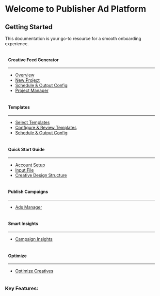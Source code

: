 # Welcome to Publisher Ad Platform


## Getting Started

This documentation is your go-to resource for a smooth onboarding experience.

<div class="main-container">
    <!-- First row with 3 cards -->
    <div class="card-row">
        <div class="card">
            <div class="container" style="padding: 2px 10px;">
                <h4><b>Creative Feed Generator</b></h4>
                <p></p>
                <hr>
                <ul>
                    <li><a href=/CFG/creative_feed_generator>Overview</a></li>
                    <li><a href=/CFG/create_new_project>New Project</a></li>
                    <li><a href="/CFG/output_file_config">Schedule & Output Config</a></li>
                    <li><a href=/CFG/project_manager>Project Manager</a></li>
                </ul>
            </div>
        </div>
            <div class="card">
            <div class="container" style="padding: 2px 10px;">
                <h4><b>Templates</b></h4>
                <p></p>
                <hr>
                <ul>
                    <li><a href=../CFG/create_new_project.md>Select Templates</a></li>
                    <li><a href=../CFG/templates.md>Configure & Review Templates</a></li>
                    <li><a href="../CFG/output_file_config.md">Schedule & Output Config</a></li>
                </ul>
            </div>
        </div>
        <div class="card">
            <div class="container" style="padding: 2px 10px;">
                <h4><b>Quick Start Guide</b></h4>
                <p></p>
                <hr>
                <ul>
                    <li><a href="/quick_start/onboarding">Account Setup</a></li>
                    <li><a href="/quick_guide/guide">Input File</a></li>
                    <li><a href="/quick_guide/creative_design">Creative Design Structure</a></li>
                </ul>
            </div>
        </div>
    </div>
    <!-- Second row with 2 cards -->
    <div class="card-row">
        <div class="card">
            <div class="container" style="padding: 2px 10px;">
                <h4><b>Publish Campaigns</b></h4>
                <p></p>
                <hr>
                <ul>
                    <li><a href="../docs/publish_ads/publish.md">Ads Manager</a></li>
                </ul>
            </div>
        </div>
        <div class="card">
            <div class="container" style="padding: 2px 10px;">
                <h4><b>Smart Insights</b></h4>
                <p></p>
                <hr>
                <ul>
                    <li><a href="../docs/smart_insights.md">Campaign Insights</a></li>
                </ul>
            </div>
        </div>
        <div class="card">
            <div class="container" style="padding: 2px 10px;">
                <h4><b>Optimize</b></h4>
                <p></p>
                <hr>
                <ul>
                    <li><a href="../docs/optimize.md">Optimize Creatives</a></li>
                </ul>
            </div>
        </div>
    </div>
</div>

### **Key Features:**

